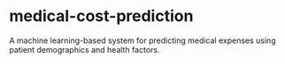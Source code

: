 # medical-cost-prediction
A machine learning-based system for predicting medical expenses using patient demographics and health factors.
